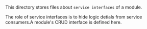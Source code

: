 This directory stores files about `service interfaces` of a module.

The role of service interfaces is to hide logic detials from service consumers.A module's CRUD interface is defined here.
